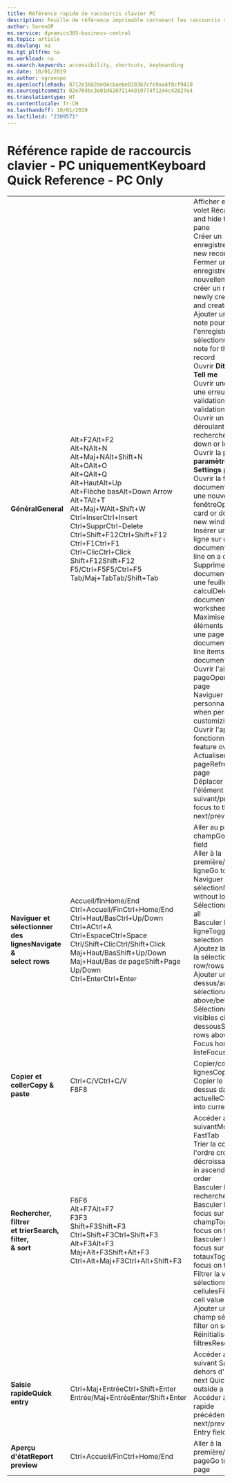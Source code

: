 ```yaml
---
title: Référence rapide de raccourcis clavier PC
description: Feuille de référence imprimable contenant les raccourcis clavier les plus populaires pour les utilisateurs de PC.
author: SorenGP
ms.service: dynamics365-business-central
ms.topic: article
ms.devlang: na
ms.tgt_pltfrm: na
ms.workload: na
ms.search.keywords: accessibility, shortcuts, keyboarding
ms.date: 10/01/2019
ms.author: sgroespe
ms.openlocfilehash: 8712e38d2de04cbaebe810367cfe9aa4f8cf9410
ms.sourcegitcommit: 02e704bc3e01d62072144919774f1244c42827e4
ms.translationtype: HT
ms.contentlocale: fr-CH
ms.lasthandoff: 10/01/2019
ms.locfileid: "2309571"
---
```

# <a name="keyboard-quick-reference---pc-only"></a><span data-ttu-id="3787b-103">Référence rapide de raccourcis clavier - PC uniquement</span><span class="sxs-lookup"><span data-stu-id="3787b-103">Keyboard Quick Reference - PC Only</span></span>

||||  
|----------------|-----------|----------------|
|<span data-ttu-id="3787b-104">**Général**</span><span class="sxs-lookup"><span data-stu-id="3787b-104">**General**</span></span>|<span data-ttu-id="3787b-105">Alt+F2</span><span class="sxs-lookup"><span data-stu-id="3787b-105">Alt+F2</span></span><br /><span data-ttu-id="3787b-106">Alt+N</span><span class="sxs-lookup"><span data-stu-id="3787b-106">Alt+N</span></span><br /><span data-ttu-id="3787b-107">Alt+Maj+N</span><span class="sxs-lookup"><span data-stu-id="3787b-107">Alt+Shift+N</span></span><br /><span data-ttu-id="3787b-108">Alt+O</span><span class="sxs-lookup"><span data-stu-id="3787b-108">Alt+O</span></span><br /><span data-ttu-id="3787b-109">Alt+Q</span><span class="sxs-lookup"><span data-stu-id="3787b-109">Alt+Q</span></span><br /><span data-ttu-id="3787b-110">Alt+Haut</span><span class="sxs-lookup"><span data-stu-id="3787b-110">Alt+Up</span></span><br /><span data-ttu-id="3787b-111">Alt+Flèche bas</span><span class="sxs-lookup"><span data-stu-id="3787b-111">Alt+Down Arrow</span></span><br /><span data-ttu-id="3787b-112">Alt+T</span><span class="sxs-lookup"><span data-stu-id="3787b-112">Alt+T</span></span><br /><span data-ttu-id="3787b-113">Alt+Maj+W</span><span class="sxs-lookup"><span data-stu-id="3787b-113">Alt+Shift+W</span></span><br /><span data-ttu-id="3787b-114">Ctrl+Inser</span><span class="sxs-lookup"><span data-stu-id="3787b-114">Ctrl+Insert</span></span><br /><span data-ttu-id="3787b-115">Ctrl+Suppr</span><span class="sxs-lookup"><span data-stu-id="3787b-115">Ctrl-Delete</span></span><br /><span data-ttu-id="3787b-116">Ctrl+Shift+F12</span><span class="sxs-lookup"><span data-stu-id="3787b-116">Ctrl+Shift+F12</span></span><br /><span data-ttu-id="3787b-117">Ctrl+F1</span><span class="sxs-lookup"><span data-stu-id="3787b-117">Ctrl+F1</span></span><br /><span data-ttu-id="3787b-118">Ctrl+Clic</span><span class="sxs-lookup"><span data-stu-id="3787b-118">Ctrl+Click</span></span><br /><span data-ttu-id="3787b-119">Shift+F12</span><span class="sxs-lookup"><span data-stu-id="3787b-119">Shift+F12</span></span><br /><span data-ttu-id="3787b-120">F5/Ctrl+F5</span><span class="sxs-lookup"><span data-stu-id="3787b-120">F5/Ctrl+F5</span></span><br /><span data-ttu-id="3787b-121">Tab/Maj+Tab</span><span class="sxs-lookup"><span data-stu-id="3787b-121">Tab/Shift+Tab</span></span><br />|<span data-ttu-id="3787b-122">Afficher et masquer le volet Récapitulatif</span><span class="sxs-lookup"><span data-stu-id="3787b-122">Show and hide the FactBox pane</span></span><br /><span data-ttu-id="3787b-123">Créer un enregistrement</span><span class="sxs-lookup"><span data-stu-id="3787b-123">Create a new record</span></span><br /><span data-ttu-id="3787b-124">Fermer un enregistrement nouvellement créé et en créer un nouveau</span><span class="sxs-lookup"><span data-stu-id="3787b-124">Close a newly created record and create a new one</span></span><br /><span data-ttu-id="3787b-125">Ajouter une nouvelle note pour l'enregistrement sélectionné</span><span class="sxs-lookup"><span data-stu-id="3787b-125">Add a new note for the selected record</span></span><br /><span data-ttu-id="3787b-126">Ouvrir **Dites-moi**</span><span class="sxs-lookup"><span data-stu-id="3787b-126">Open **Tell me**</span></span><br /><span data-ttu-id="3787b-127">Ouvrir une info-bulle ou une erreur de validation</span><span class="sxs-lookup"><span data-stu-id="3787b-127">Open tooltip or validation error</span></span><br /><span data-ttu-id="3787b-128">Ouvrir un menu déroulant ou une recherche</span><span class="sxs-lookup"><span data-stu-id="3787b-128">Open a drop-down or look up</span></span><br /><span data-ttu-id="3787b-129">Ouvrir la page **Mes paramètres**</span><span class="sxs-lookup"><span data-stu-id="3787b-129">Open the **My Settings** page</span></span><br /><span data-ttu-id="3787b-130">Ouvrir la fiche ou le document en cours dans une nouvelle fenêtre</span><span class="sxs-lookup"><span data-stu-id="3787b-130">Open the current card or document in a new window</span></span><br /><span data-ttu-id="3787b-131">Insérer une nouvelle ligne sur un document</span><span class="sxs-lookup"><span data-stu-id="3787b-131">Insert a new line on a document</span></span><br /><span data-ttu-id="3787b-132">Supprimer la ligne sur un document, un journal ou une feuille de calcul</span><span class="sxs-lookup"><span data-stu-id="3787b-132">Delete the line on a document, journal, or worksheet</span></span><br /><span data-ttu-id="3787b-133">Maximiser la partie des éléments de ligne sur une page de document</span><span class="sxs-lookup"><span data-stu-id="3787b-133">Maximize the line items part on a document page</span></span><br /><span data-ttu-id="3787b-134">Ouvrir l'aide de la page</span><span class="sxs-lookup"><span data-stu-id="3787b-134">Open help for the page</span></span><br /><span data-ttu-id="3787b-135">Naviguer lors de la personnalisation</span><span class="sxs-lookup"><span data-stu-id="3787b-135">Navigate when personalizing and customizing</span></span><br /><span data-ttu-id="3787b-136">Ouvrir l'aperçu des fonctionnalités</span><span class="sxs-lookup"><span data-stu-id="3787b-136">Open the feature overview</span></span><br /><span data-ttu-id="3787b-137">Actualiser/recharger la page</span><span class="sxs-lookup"><span data-stu-id="3787b-137">Refresh/reload page</span></span><br /><span data-ttu-id="3787b-138">Déplacer le focus sur l'élément suivant/précédent</span><span class="sxs-lookup"><span data-stu-id="3787b-138">Move focus to the next/previous element</span></span>|
|<span data-ttu-id="3787b-139">**Naviguer et <br />sélectionner des lignes**</span><span class="sxs-lookup"><span data-stu-id="3787b-139">**Navigate &<br />select rows**</span></span>| <span data-ttu-id="3787b-140">Accueil/fin</span><span class="sxs-lookup"><span data-stu-id="3787b-140">Home/End</span></span><br /><span data-ttu-id="3787b-141">Ctrl+Accueil/Fin</span><span class="sxs-lookup"><span data-stu-id="3787b-141">Ctrl+Home/End</span></span> <br /><span data-ttu-id="3787b-142">Ctrl+Haut/Bas</span><span class="sxs-lookup"><span data-stu-id="3787b-142">Ctrl+Up/Down</span></span><br /><span data-ttu-id="3787b-143">Ctrl+A</span><span class="sxs-lookup"><span data-stu-id="3787b-143">Ctrl+A</span></span> <br /><span data-ttu-id="3787b-144">Ctrl+Espace</span><span class="sxs-lookup"><span data-stu-id="3787b-144">Ctrl+Space</span></span><br /><span data-ttu-id="3787b-145">Ctrl/Shift+Clic</span><span class="sxs-lookup"><span data-stu-id="3787b-145">Ctrl/Shift+Click</span></span><br /><span data-ttu-id="3787b-146">Maj+Haut/Bas</span><span class="sxs-lookup"><span data-stu-id="3787b-146">Shift+Up/Down</span></span><br /><span data-ttu-id="3787b-147">Maj+Haut/Bas de page</span><span class="sxs-lookup"><span data-stu-id="3787b-147">Shift+Page Up/Down</span></span><br /><span data-ttu-id="3787b-148">Ctrl+Enter</span><span class="sxs-lookup"><span data-stu-id="3787b-148">Ctrl+Enter</span></span>| <span data-ttu-id="3787b-149">Aller au premier/dernier champ</span><span class="sxs-lookup"><span data-stu-id="3787b-149">Go to first/last field</span></span><br /><span data-ttu-id="3787b-150">Aller à la première/dernière ligne</span><span class="sxs-lookup"><span data-stu-id="3787b-150">Go to first/last row</span></span><br /><span data-ttu-id="3787b-151">Naviguer sans perdre la sélection</span><span class="sxs-lookup"><span data-stu-id="3787b-151">Navigate without losing selection</span></span><br /><span data-ttu-id="3787b-152">Sélectionner tout</span><span class="sxs-lookup"><span data-stu-id="3787b-152">Select all</span></span><br /><span data-ttu-id="3787b-153">Basculer la sélection de ligne</span><span class="sxs-lookup"><span data-stu-id="3787b-153">Toggle row selection</span></span><br /> <span data-ttu-id="3787b-154">Ajoutez la ou les lignes à la sélection</span><span class="sxs-lookup"><span data-stu-id="3787b-154">Add the row/rows to the selection</span></span><br /><span data-ttu-id="3787b-155">Ajouter une ligne au-dessus/au dessous de la sélection</span><span class="sxs-lookup"><span data-stu-id="3787b-155">Add row above/below to selection</span></span><br /><span data-ttu-id="3787b-156">Sélectionner les lignes visibles ci-dessus/ci-dessous</span><span class="sxs-lookup"><span data-stu-id="3787b-156">Select visible rows above/below</span></span> <br /><span data-ttu-id="3787b-157">Focus hors de la liste</span><span class="sxs-lookup"><span data-stu-id="3787b-157">Focus out of the list</span></span>|
|<span data-ttu-id="3787b-158">**Copier et coller**</span><span class="sxs-lookup"><span data-stu-id="3787b-158">**Copy & paste**</span></span>|<span data-ttu-id="3787b-159">Ctrl+C/V</span><span class="sxs-lookup"><span data-stu-id="3787b-159">Ctrl+C/V</span></span><br /><span data-ttu-id="3787b-160">F8</span><span class="sxs-lookup"><span data-stu-id="3787b-160">F8</span></span>|<span data-ttu-id="3787b-161">Copier/coller des lignes</span><span class="sxs-lookup"><span data-stu-id="3787b-161">Copy/paste rows</span></span><br /><span data-ttu-id="3787b-162">Copier le champ au-dessus dans la ligne actuelle</span><span class="sxs-lookup"><span data-stu-id="3787b-162">Copy field above into current row</span></span>|
|<span data-ttu-id="3787b-163">**Rechercher, filtrer <br />et trier**</span><span class="sxs-lookup"><span data-stu-id="3787b-163">**Search, filter, <br />& sort**</span></span>|<span data-ttu-id="3787b-164">F6</span><span class="sxs-lookup"><span data-stu-id="3787b-164">F6</span></span><br /><span data-ttu-id="3787b-165">Alt+F7</span><span class="sxs-lookup"><span data-stu-id="3787b-165">Alt+F7</span></span><br /><span data-ttu-id="3787b-166">F3</span><span class="sxs-lookup"><span data-stu-id="3787b-166">F3</span></span><br /><span data-ttu-id="3787b-167">Shift+F3</span><span class="sxs-lookup"><span data-stu-id="3787b-167">Shift+F3</span></span><br /><span data-ttu-id="3787b-168">Ctrl+Shift+F3</span><span class="sxs-lookup"><span data-stu-id="3787b-168">Ctrl+Shift+F3</span></span><br /><span data-ttu-id="3787b-169">Alt+F3</span><span class="sxs-lookup"><span data-stu-id="3787b-169">Alt+F3</span></span><br /><span data-ttu-id="3787b-170">Maj+Alt+F3</span><span class="sxs-lookup"><span data-stu-id="3787b-170">Shift+Alt+F3</span></span><br /><span data-ttu-id="3787b-171">Ctrl+Alt+Maj+F3</span><span class="sxs-lookup"><span data-stu-id="3787b-171">Ctrl+Alt+Shift+F3</span></span>|<span data-ttu-id="3787b-172">Accéder au raccourci suivant</span><span class="sxs-lookup"><span data-stu-id="3787b-172">Move to next FastTab</span></span><br /><span data-ttu-id="3787b-173">Trier la colonne dans l'ordre croissant ou décroissant</span><span class="sxs-lookup"><span data-stu-id="3787b-173">Sort column in ascending/descending order</span></span><br /><span data-ttu-id="3787b-174">Basculer la recherche</span><span class="sxs-lookup"><span data-stu-id="3787b-174">Toggle search</span></span><br /><span data-ttu-id="3787b-175">Basculer le volet Filtre ; focus sur les filtres de champ</span><span class="sxs-lookup"><span data-stu-id="3787b-175">Toggle filter pane; focus on field filters</span></span><br /><span data-ttu-id="3787b-176">Basculer le volet Filtre ; focus sur les filtres de totaux</span><span class="sxs-lookup"><span data-stu-id="3787b-176">Toggle filter pane; focus on totals filters</span></span><br /><span data-ttu-id="3787b-177">Filtrer la valeur sélectionnée de cellules</span><span class="sxs-lookup"><span data-stu-id="3787b-177">Filter on selected cell value</span></span><br /><span data-ttu-id="3787b-178">Ajouter un filtre au champ sélectionnée</span><span class="sxs-lookup"><span data-stu-id="3787b-178">Add filter on selected field</span></span><br /><span data-ttu-id="3787b-179">Réinitialiser les filtres</span><span class="sxs-lookup"><span data-stu-id="3787b-179">Reset filters</span></span>|
|<span data-ttu-id="3787b-180">**Saisie rapide**</span><span class="sxs-lookup"><span data-stu-id="3787b-180">**Quick entry**</span></span>|<span data-ttu-id="3787b-181">Ctrl+Maj+Entrée</span><span class="sxs-lookup"><span data-stu-id="3787b-181">Ctrl+Shift+Enter</span></span><br /><span data-ttu-id="3787b-182">Entrée/Maj+Entrée</span><span class="sxs-lookup"><span data-stu-id="3787b-182">Enter/Shift+Enter</span></span>|<span data-ttu-id="3787b-183">Accéder au champ suivant Saisie rapide en dehors d'une liste</span><span class="sxs-lookup"><span data-stu-id="3787b-183">Go to next Quick Entry field outside a list</span></span><br /><span data-ttu-id="3787b-184">Accéder au champ Saisie rapide précédent/suivant</span><span class="sxs-lookup"><span data-stu-id="3787b-184">Go to next/previous Quick Entry field</span></span>|
|<span data-ttu-id="3787b-185">**Aperçu d'état**</span><span class="sxs-lookup"><span data-stu-id="3787b-185">**Report preview**</span></span>|<span data-ttu-id="3787b-186">Ctrl+Accueil/Fin</span><span class="sxs-lookup"><span data-stu-id="3787b-186">Ctrl+Home/End</span></span>|<span data-ttu-id="3787b-187">Aller à la première/dernière page</span><span class="sxs-lookup"><span data-stu-id="3787b-187">Go to the first/last page</span></span>|

<!-- old
||||  
|----------------|-----------|----------------|
|**General**|Alt+F2<br />Alt+N<br />Alt+Q<br />Alt+Up<br />Alt+Down Arrow<br />Alt+Right Arrow<br />Alt+T<br />Ctrl+Alt+F1<br />Ctrl+F1<br />F5/Ctrl+F5<br />Tab/Shift+Tab<br />|Show and hide the FactBox pane.<br />Create a new record.<br />Open **Tell me**<br />Open tooltip or validation error<br />Open a drop-down or look up<br />See the transactions for calculated value<br />Open the **My Settings** page.<br />Inspect the page<br />Open help for the page<br />Close the current page or drop-down<br />Refresh/reload page<br />Move focus to the next/previous element|
|**Navigate &<br />select rows**| Home/End<br />Ctrl+Home/End <br />Ctrl+Up/Down<br />Ctrl+A <br />Ctrl+Space<br />Ctrl/Shift+Click<br />Shift+Up/Down<br />Shift+Page Up/Down<br />Ctrl+Enter| Go to first/last field<br />Go to first/last row<br />Navigate without losing selection<br />Select all<br />Toggle row selection<br /> Add the row/rows to the selection<br />Add row above/below to selection<br />Select visible rows above/below <br />Focus out of the list|
|**Copy & paste**|Ctrl+C<br />Ctrl+V<br />F8|Copy rows<br />Paste rows<br />Copy field above into current row|
|**Search, filter, <br />& sort**|Alt+F7<br />F3<br />Shift+F3<br />Ctrl+Shift+F3<br />Alt+F3<br />Shift+Alt+F3<br />Ctrl+Alt+Shift+F3|Move to next FastTab.<br />Sort column in ascending/descending order<br />Toggle search<br />Toggle filter pane; focus on field filters<br />Toggle filter pane; focus on totals filters<br />Filter on selected cell value<br />Add filter on selected field<br />Reset filters|
|**Quick entry**|Ctrl+Shift+Enter<br />Enter/Shift+Enter|Go to next Quick Entry field outside a list<br />Go to next/previous Quick Entry field|
|**Report preview**|Up/Down<br />Right/Left<br />Ctrl+Home/End<br />Page Up/Down|Scroll up and down the page<br />Scroll to the right/left <br />Go to the first/last page<br />Go to the previous/next page|
-->
